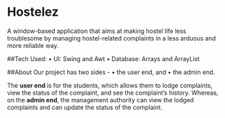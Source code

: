 # Hostelez
A window-based application that aims at making hostel life less troublesome by managing hostel-related complaints in a less arduous and more reliable way.

##Tech Used:
• UI: Swing  and Awt
• Database: Arrays and ArrayList

##About
Our project has two sides - 
•	the user end, and 
•	the admin end.

The **user end** is for the students, which allows them to lodge complaints, view the status of the complaint, and see the complaint’s history. 
Whereas, on the **admin end**, the management authority can view the lodged complaints and can update the status of the complaint.
